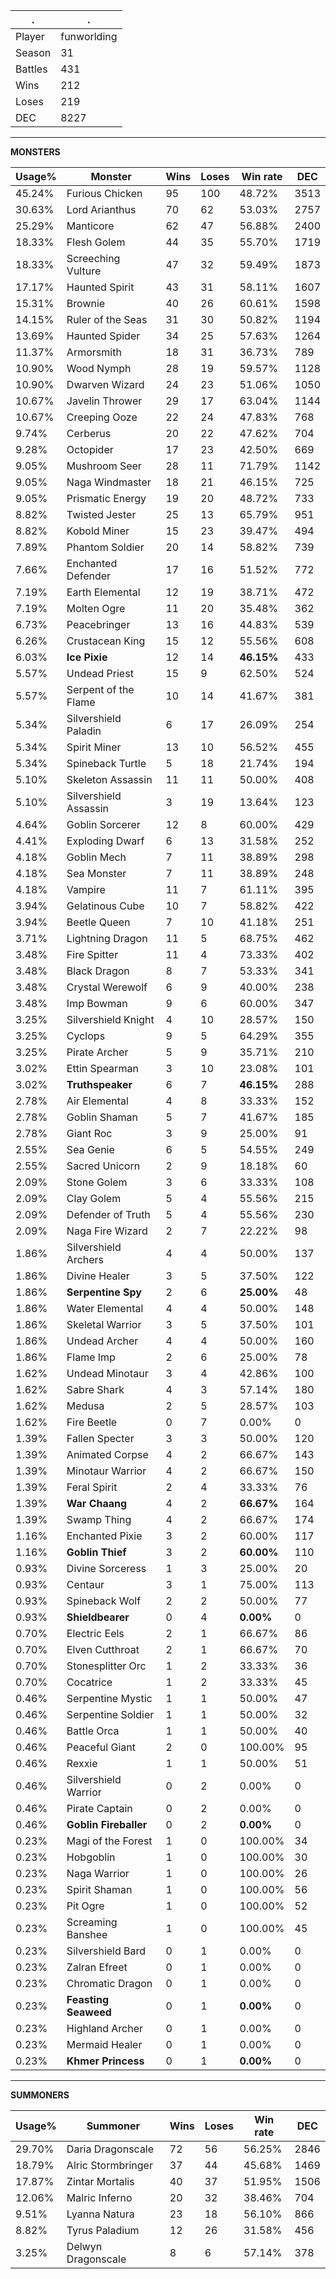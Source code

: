.|.
|-|-
Player|funworlding
Season|31
Battles|431
Wins|212
Loses|219
DEC|8227

---
**MONSTERS**

Usage%|Monster|Wins|Loses|Win rate|DEC|
-|-|-|-|-|-|
45.24%|Furious Chicken|95|100|48.72%|3513|
30.63%|Lord Arianthus|70|62|53.03%|2757|
25.29%|Manticore|62|47|56.88%|2400|
18.33%|Flesh Golem|44|35|55.70%|1719|
18.33%|Screeching Vulture|47|32|59.49%|1873|
17.17%|Haunted Spirit|43|31|58.11%|1607|
15.31%|Brownie|40|26|60.61%|1598|
14.15%|Ruler of the Seas|31|30|50.82%|1194|
13.69%|Haunted Spider|34|25|57.63%|1264|
11.37%|Armorsmith|18|31|36.73%|789|
10.90%|Wood Nymph|28|19|59.57%|1128|
10.90%|Dwarven Wizard|24|23|51.06%|1050|
10.67%|Javelin Thrower|29|17|63.04%|1144|
10.67%|Creeping Ooze|22|24|47.83%|768|
9.74%|Cerberus|20|22|47.62%|704|
9.28%|Octopider|17|23|42.50%|669|
9.05%|Mushroom Seer|28|11|71.79%|1142|
9.05%|Naga Windmaster|18|21|46.15%|725|
9.05%|Prismatic Energy|19|20|48.72%|733|
8.82%|Twisted Jester|25|13|65.79%|951|
8.82%|Kobold Miner|15|23|39.47%|494|
7.89%|Phantom Soldier|20|14|58.82%|739|
7.66%|Enchanted Defender|17|16|51.52%|772|
7.19%|Earth Elemental|12|19|38.71%|472|
7.19%|Molten Ogre|11|20|35.48%|362|
6.73%|Peacebringer|13|16|44.83%|539|
6.26%|Crustacean King|15|12|55.56%|608|
6.03%|**Ice Pixie**|12|14|**46.15%**|433|
5.57%|Undead Priest|15|9|62.50%|524|
5.57%|Serpent of the Flame|10|14|41.67%|381|
5.34%|Silvershield Paladin|6|17|26.09%|254|
5.34%|Spirit Miner|13|10|56.52%|455|
5.34%|Spineback Turtle|5|18|21.74%|194|
5.10%|Skeleton Assassin|11|11|50.00%|408|
5.10%|Silvershield Assassin|3|19|13.64%|123|
4.64%|Goblin Sorcerer|12|8|60.00%|429|
4.41%|Exploding Dwarf|6|13|31.58%|252|
4.18%|Goblin Mech|7|11|38.89%|298|
4.18%|Sea Monster|7|11|38.89%|248|
4.18%|Vampire|11|7|61.11%|395|
3.94%|Gelatinous Cube|10|7|58.82%|422|
3.94%|Beetle Queen|7|10|41.18%|251|
3.71%|Lightning Dragon|11|5|68.75%|462|
3.48%|Fire Spitter|11|4|73.33%|402|
3.48%|Black Dragon|8|7|53.33%|341|
3.48%|Crystal Werewolf|6|9|40.00%|238|
3.48%|Imp Bowman|9|6|60.00%|347|
3.25%|Silvershield Knight|4|10|28.57%|150|
3.25%|Cyclops|9|5|64.29%|355|
3.25%|Pirate Archer|5|9|35.71%|210|
3.02%|Ettin Spearman|3|10|23.08%|101|
3.02%|**Truthspeaker**|6|7|**46.15%**|288|
2.78%|Air Elemental|4|8|33.33%|152|
2.78%|Goblin Shaman|5|7|41.67%|185|
2.78%|Giant Roc|3|9|25.00%|91|
2.55%|Sea Genie|6|5|54.55%|249|
2.55%|Sacred Unicorn|2|9|18.18%|60|
2.09%|Stone Golem|3|6|33.33%|108|
2.09%|Clay Golem|5|4|55.56%|215|
2.09%|Defender of Truth|5|4|55.56%|230|
2.09%|Naga Fire Wizard|2|7|22.22%|98|
1.86%|Silvershield Archers|4|4|50.00%|137|
1.86%|Divine Healer|3|5|37.50%|122|
1.86%|**Serpentine Spy**|2|6|**25.00%**|48|
1.86%|Water Elemental|4|4|50.00%|148|
1.86%|Skeletal Warrior|3|5|37.50%|101|
1.86%|Undead Archer|4|4|50.00%|160|
1.86%|Flame Imp|2|6|25.00%|78|
1.62%|Undead Minotaur|3|4|42.86%|100|
1.62%|Sabre Shark|4|3|57.14%|180|
1.62%|Medusa|2|5|28.57%|103|
1.62%|Fire Beetle|0|7|0.00%|0|
1.39%|Fallen Specter|3|3|50.00%|120|
1.39%|Animated Corpse|4|2|66.67%|143|
1.39%|Minotaur Warrior|4|2|66.67%|150|
1.39%|Feral Spirit|2|4|33.33%|76|
1.39%|**War Chaang**|4|2|**66.67%**|164|
1.39%|Swamp Thing|4|2|66.67%|174|
1.16%|Enchanted Pixie|3|2|60.00%|117|
1.16%|**Goblin Thief**|3|2|**60.00%**|110|
0.93%|Divine Sorceress|1|3|25.00%|20|
0.93%|Centaur|3|1|75.00%|113|
0.93%|Spineback Wolf|2|2|50.00%|77|
0.93%|**Shieldbearer**|0|4|**0.00%**|0|
0.70%|Electric Eels|2|1|66.67%|86|
0.70%|Elven Cutthroat|2|1|66.67%|70|
0.70%|Stonesplitter Orc|1|2|33.33%|36|
0.70%|Cocatrice|1|2|33.33%|45|
0.46%|Serpentine Mystic|1|1|50.00%|47|
0.46%|Serpentine Soldier|1|1|50.00%|32|
0.46%|Battle Orca|1|1|50.00%|40|
0.46%|Peaceful Giant|2|0|100.00%|95|
0.46%|Rexxie|1|1|50.00%|51|
0.46%|Silvershield Warrior|0|2|0.00%|0|
0.46%|Pirate Captain|0|2|0.00%|0|
0.46%|**Goblin Fireballer**|0|2|**0.00%**|0|
0.23%|Magi of the Forest|1|0|100.00%|34|
0.23%|Hobgoblin|1|0|100.00%|30|
0.23%|Naga Warrior|1|0|100.00%|26|
0.23%|Spirit Shaman|1|0|100.00%|56|
0.23%|Pit Ogre|1|0|100.00%|52|
0.23%|Screaming Banshee|1|0|100.00%|45|
0.23%|Silvershield Bard|0|1|0.00%|0|
0.23%|Zalran Efreet|0|1|0.00%|0|
0.23%|Chromatic Dragon|0|1|0.00%|0|
0.23%|**Feasting Seaweed**|0|1|**0.00%**|0|
0.23%|Highland Archer|0|1|0.00%|0|
0.23%|Mermaid Healer|0|1|0.00%|0|
0.23%|**Khmer Princess**|0|1|**0.00%**|0|

---
**SUMMONERS**

Usage%|Summoner|Wins|Loses|Win rate|DEC|
-|-|-|-|-|-|
29.70%|Daria Dragonscale|72|56|56.25%|2846|
18.79%|Alric Stormbringer|37|44|45.68%|1469|
17.87%|Zintar Mortalis|40|37|51.95%|1506|
12.06%|Malric Inferno|20|32|38.46%|704|
9.51%|Lyanna Natura|23|18|56.10%|866|
8.82%|Tyrus Paladium|12|26|31.58%|456|
3.25%|Delwyn Dragonscale|8|6|57.14%|378|
